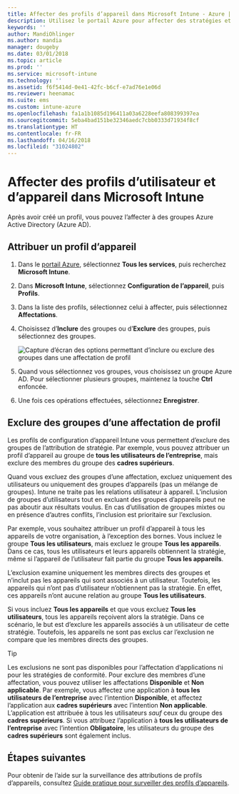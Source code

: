 ```yaml
---
title: Affecter des profils d’appareil dans Microsoft Intune - Azure | Microsoft Docs
description: Utilisez le portail Azure pour affecter des stratégies et des profils d’appareils à des utilisateurs et des appareils. Découvrez comment exclure des groupes d’une affectation de profil dans Microsoft InTune.
keywords: ''
author: MandiOhlinger
ms.author: mandia
manager: dougeby
ms.date: 03/01/2018
ms.topic: article
ms.prod: ''
ms.service: microsoft-intune
ms.technology: ''
ms.assetid: f6f5414d-0e41-42fc-b6cf-e7ad76e1e06d
ms.reviewer: heenamac
ms.suite: ems
ms.custom: intune-azure
ms.openlocfilehash: fa1a1b1085d196411a03a6228eefa808399397ea
ms.sourcegitcommit: 5eba4bad151be32346aedc7cbb0333d71934f8cf
ms.translationtype: HT
ms.contentlocale: fr-FR
ms.lasthandoff: 04/16/2018
ms.locfileid: "31024802"
---
```

# <a name="assign-user-and-device-profiles-in-microsoft-intune"></a>Affecter des profils d’utilisateur et d’appareil dans Microsoft Intune

Après avoir créé un profil, vous pouvez l’affecter à des groupes Azure Active Directory (Azure AD).

## <a name="assign-a-device-profile"></a>Attribuer un profil d’appareil

1. Dans le [portail Azure](https://portal.azure.com), sélectionnez **Tous les services**, puis recherchez **Microsoft Intune**.
2. Dans **Microsoft Intune**, sélectionnez **Configuration de l’appareil**, puis **Profils**.
3. Dans la liste des profils, sélectionnez celui à affecter, puis sélectionnez **Affectations**.
4. Choisissez d’**Inclure** des groupes ou d’**Exclure** des groupes, puis sélectionnez des groupes.  

    ![Capture d’écran des options permettant d’inclure ou exclure des groupes dans une affectation de profil](./media/group-include-exclude.png)

5. Quand vous sélectionnez vos groupes, vous choisissez un groupe Azure AD. Pour sélectionner plusieurs groupes, maintenez la touche **Ctrl** enfoncée.
6. Une fois ces opérations effectuées, sélectionnez **Enregistrer**.

## <a name="exclude-groups-from-a-profile-assignment"></a>Exclure des groupes d’une affectation de profil

Les profils de configuration d’appareil Intune vous permettent d’exclure des groupes de l’attribution de stratégie. Par exemple, vous pouvez attribuer un profil d’appareil au groupe de **tous les utilisateurs de l’entreprise**, mais exclure des membres du groupe des **cadres supérieurs**.

Quand vous excluez des groupes d’une affectation, excluez uniquement des utilisateurs ou uniquement des groupes d’appareils (pas un mélange de groupes). Intune ne traite pas les relations utilisateur à appareil. L’inclusion de groupes d’utilisateurs tout en excluant des groupes d’appareils peut ne pas aboutir aux résultats voulus. En cas d’utilisation de groupes mixtes ou en présence d’autres conflits, l’inclusion est prioritaire sur l’exclusion.

Par exemple, vous souhaitez attribuer un profil d’appareil à tous les appareils de votre organisation, à l’exception des bornes. Vous incluez le groupe **Tous les utilisateurs**, mais excluez le groupe **Tous les appareils**. Dans ce cas, tous les utilisateurs et leurs appareils obtiennent la stratégie, même si l’appareil de l’utilisateur fait partie du groupe **Tous les appareils**.

L’exclusion examine uniquement les membres directs des groupes et n’inclut pas les appareils qui sont associés à un utilisateur. Toutefois, les appareils qui n’ont pas d’utilisateur n’obtiennent pas la stratégie. En effet, ces appareils n’ont aucune relation au groupe **Tous les utilisateurs**.

Si vous incluez **Tous les appareils** et que vous excluez **Tous les utilisateurs**, tous les appareils reçoivent alors la stratégie. Dans ce scénario, le but est d’exclure les appareils associés à un utilisateur de cette stratégie. Toutefois, les appareils ne sont pas exclus car l’exclusion ne compare que les membres directs des groupes.

>[!TIP]
>Les exclusions ne sont pas disponibles pour l’affectation d’applications ni pour les stratégies de conformité. Pour exclure des membres d’une affectation, vous pouvez utiliser les affectations **Disponible** et **Non applicable**. Par exemple, vous affectez une application à **tous les utilisateurs de l’entreprise** avec l’intention **Disponible**, et affectez l’application aux **cadres supérieurs** avec l’intention **Non applicable**. L’application est attribuée à tous les utilisateurs *sauf* ceux du groupe des **cadres supérieurs**. Si vous attribuez l’application à **tous les utilisateurs de l’entreprise** avec l’intention **Obligatoire**, les utilisateurs du groupe des **cadres supérieurs** sont également inclus.

## <a name="next-steps"></a>Étapes suivantes
Pour obtenir de l’aide sur la surveillance des attributions de profils d’appareils, consultez [Guide pratique pour surveiller des profils d’appareils](device-profile-monitor.md).
